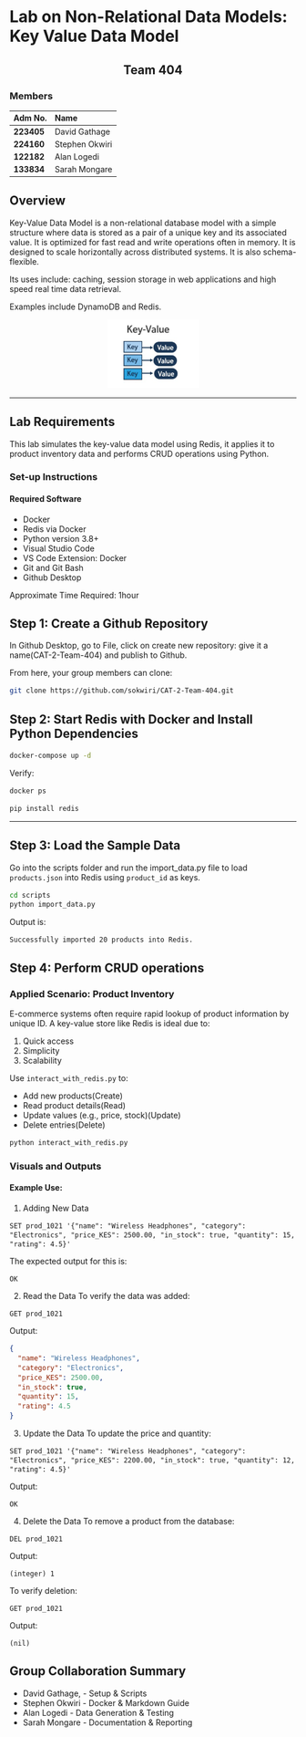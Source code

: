 # Lab on Non-Relational Data Models: Key Value Data Model
<div align="center">

## Team 404

</div>

### Members
| Adm No.           | Name                                                                                                                                                                                                                                                                                     |
|:-----------------|:-------------------------------------------------------------------------------------------------------------------------------------------------------------------------------------------------------------------------------------------------------------------------------------------|
| **223405** | David Gathage                                                                                                                         |
| **224160** | Stephen Okwiri                                                                                            |
| **122182** | Alan Logedi                                                                                                               |
| **133834** | Sarah Mongare                      


## Overview
Key-Value Data Model is a non-relational database model with a simple structure where data is stored as a pair of a unique key and its associated value. It is optimized for fast read and write operations often in memory. It is designed to scale horizontally across distributed systems. It is also schema-flexible.

Its uses include: caching, session storage in web applications and high speed real time data retrieval.

Examples include DynamoDB and Redis.

<div align="center">
  <img src="image.png" alt="image">
</div>

---
## Lab Requirements

This lab simulates the key-value data model using Redis, it applies it to product inventory data and performs CRUD operations using Python.

### Set-up Instructions
#### Required Software
- Docker
- Redis via Docker
- Python  version 3.8+
- Visual Studio Code
- VS Code Extension: Docker
- Git and Git Bash
- Github Desktop

Approximate Time Required: 1hour

## Step 1: Create a Github Repository
In Github Desktop, go to File, click on create new repository: give it a name(CAT-2-Team-404) and publish to Github.

From here, your group members can clone:
```bash
git clone https://github.com/sokwiri/CAT-2-Team-404.git
```

## Step 2: Start Redis with Docker and Install Python Dependencies
```bash
docker-compose up -d
```
Verify:
```bash
docker ps
```
```bash
pip install redis
```
---
## Step 3: Load the Sample Data
Go into the scripts folder and run the import_data.py file to load `products.json` into Redis using `product_id` as keys.

```bash
cd scripts
python import_data.py
```
Output is:
```
Successfully imported 20 products into Redis.
```

## Step 4: Perform CRUD operations
### Applied Scenario: Product Inventory
E-commerce systems often require rapid lookup of product information by unique ID. A key-value store like Redis is ideal due to:
1. Quick access
2. Simplicity
3. Scalability

Use `interact_with_redis.py` to:
- Add new products(Create)
- Read product details(Read)
- Update values (e.g., price, stock)(Update)
- Delete entries(Delete)

```bash
python interact_with_redis.py
```
### Visuals and Outputs
#### Example Use:
1. Adding New Data

```redis
SET prod_1021 '{"name": "Wireless Headphones", "category": "Electronics", "price_KES": 2500.00, "in_stock": true, "quantity": 15, "rating": 4.5}'
```
The expected output for this is:
```
OK
```
2. Read the Data
To verify the data was added:
```redis
GET prod_1021
```
Output:
```json
{
  "name": "Wireless Headphones",
  "category": "Electronics", 
  "price_KES": 2500.00,
  "in_stock": true,
  "quantity": 15,
  "rating": 4.5
}
```

3. Update the Data
To update the price and quantity:
```redis
SET prod_1021 '{"name": "Wireless Headphones", "category": "Electronics", "price_KES": 2200.00, "in_stock": true, "quantity": 12, "rating": 4.5}'
```
Output:
```
OK
```

4. Delete the Data
To remove a product from the database:
```redis
DEL prod_1021
```
Output:
```
(integer) 1
```

To verify deletion:
```redis
GET prod_1021
```
Output:
```
(nil)
```

## Group Collaboration Summary
- David Gathage, - Setup & Scripts
- Stephen Okwiri - Docker & Markdown Guide
- Alan Logedi - Data Generation & Testing
- Sarah Mongare - Documentation & Reporting
